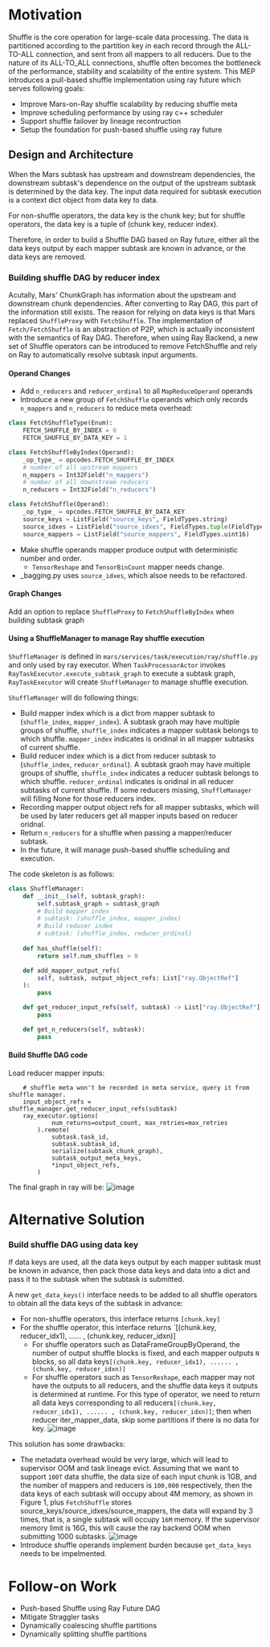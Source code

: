 # Motivation
Shuffle is the core operation for large-scale data processing. The data is partitioned according to the partition key in each record through the ALL-TO-ALL connection, and sent from all mappers to all reducers. Due to the nature of its ALL-TO_ALL connections, shuffle often becomes the bottleneck of the performance, stability and scalability of the entire system. This MEP introduces a pull-based shuffle implementation using ray future which serves following goals:
- Improve Mars-on-Ray shuffle scalability by reducing shuffle meta
- Improve scheduling performance by using ray c++ scheduler
- Support shuffle failover by lineage recontruction
- Setup the foundation for push-based shuffle using ray future

## Design and Architecture
When the Mars subtask has upstream and downstream dependencies, the downstream subtask's dependence on the output of the upstream subtask is determined by the data key. The input data required for subtask execution is a context dict object from data key to data. 

For non-shuffle operators, the data key is the chunk key; but for shuffle operators, the data key is a tuple of (chunk key, reducer index). 

Therefore, in order to build a Shuffle DAG based on Ray future, either all the data keys output by each mapper subtask are known in advance, or the data keys are removed.

### Building shuffle DAG by reducer index
Acutally, Mars' ChunkGraph has information about the upstream and downstream chunk dependencies. After converting to Ray DAG, this part of the information still exists. The reason for relying on data keys is that Mars replaced `ShuffleProxy` with `FetchShuffle`. The implementation of `Fetch/FetchShuffle` is an abstraction of P2P, which is actually inconsistent with the semantics of Ray DAG. Therefore, when using Ray Backend, a new set of Shuffle operators can be introduced to remove FetchShuffle and rely on Ray to automatically resolve subtask input arguments.

#### Operand Changes
- Add `n_reducers` and `reducer_ordinal` to all `MapReduceOperand` operands
- Introduce a new group of `FetchShuffle` operands which only records `n_mappers` and `n_reducers` to reduce meta overhead:
```python
class FetchShuffleType(Enum):
    FETCH_SHUFFLE_BY_INDEX = 0
    FETCH_SHUFFLE_BY_DATA_KEY = 1

class FetchShuffleByIndex(Operand):
    _op_type_ = opcodes.FETCH_SHUFFLE_BY_INDEX
    # number of all upstream mappers
    n_mappers = Int32Field("n_mappers")
    # number of all downstream reducers
    n_reducers = Int32Field("n_reducers")

class FetchShuffle(Operand):
    _op_type_ = opcodes.FETCH_SHUFFLE_BY_DATA_KEY
    source_keys = ListField("source_keys", FieldTypes.string)
    source_idxes = ListField("source_idxes", FieldTypes.tuple(FieldTypes.uint64))
    source_mappers = ListField("source_mappers", FieldTypes.uint16)
```
- Make shuffle operands mapper produce output with deterministic number and order.
    - `TensorReshape` and `TensorBinCount` mapper needs change. 
- _bagging.py uses `source_idxes`, which alsoe needs to be refactored.

#### Graph Changes
Add an option to replace `ShuffleProxy` to `FetchShuffleByIndex` when building subtask graph

#### Using a ShuffleManager to manage Ray shuffle execution
`ShuffleManager` is defined in `mars/services/task/execution/ray/shuffle.py` and only used by ray executor. When `TaskProcessorActor` invokes `RayTaskExecutor.execute_subtask_graph` to execute a subtask graph, `RayTaskExecutor` will create `ShuffleManager` to manage shuffle execution.

`ShuffleManager` will do following things:
- Build mapper index which is a dict from mapper subtask to (`shuffle_index`, `mapper_index`). A subtask graoh may have multiple groups of shuffle, `shuffle_index` indicates a mapper subtask belongs to which shuffle. `mapper_index` indicates is oridinal in all mapper subtasks of current shuffle.
- Build reducer index which is a dict from reducer subtask to (`shuffle_index`, `reducer_ordinal`). A subtask graoh may have multiple groups of shuffle, `shuffle_index` indicates a reducer subtask belongs to which shuffle. `reducer_ordinal` indicates is oridinal in all reducer subtasks of current shuffle. If some reducers missing, `ShuffleManager` will filling None for those reducers index.
- Recording mapper output object refs for all mapper subtasks, which will be used by later reducers get all mapper inputs based on reducer oridnal.
- Return `n_reducers` for a shuffle when passing a mapper/reducer subtask.
- In the future, it will manage push-based shuffle scheduling and execution.

The code skeleton is as follows:

```python
class ShuffleManager:
    def __init__(self, subtask_graph):
        self.subtask_graph = subtask_graph
        # Build mapper index
        # subtask: (shuffle_index, mapper_index)
        # Build reducer index
        # subtask: (shuffle_index, reducer_ordinal)
    
    def has_shuffle(self):
        return self.num_shuffles > 0

    def add_mapper_output_refs(
        self, subtask, output_object_refs: List["ray.ObjectRef"]
    ):
        pass

    def get_reducer_input_refs(self, subtask) -> List["ray.ObjectRef"]:
        pass

    def get_n_reducers(self, subtask):
        pass
```

#### Build Shuffle DAG code
Load reducer mapper inputs:
```
    # shuffle meta won't be recorded in meta service, query it from shuffle manager.
    input_object_refs = shuffle_manager.get_reducer_input_refs(subtask)
    ray_executor.options(
            num_returns=output_count, max_retries=max_retries
        ).remote(
            subtask.task_id,
            subtask.subtask_id,
            serialize(subtask_chunk_graph),
            subtask_output_meta_keys,
            *input_object_refs,
        )
```
The final graph in ray will be:
![image](https://user-images.githubusercontent.com/12445254/169473353-98aca52e-524f-459d-92da-6b11d7bd207f.png)

# Alternative Solution
### Build shuffle DAG using data key
If data keys are used, all the data keys output by each mapper subtask must be known in advance, then pack those data keys and data into a dict and pass it to the subtask when the subtask is submitted.

A new `get_data_keys()` interface needs to be added to all shuffle operators to obtain all the data keys of the subtask in advance:
- For non-shuffle operators, this interface returns `[chunk.key]`
- For the shuffle operator, this interface returns `[(chunk.key, reducer_idx1), ...... , (chunk.key, reducer_idxn)]
  - For shuffle operators such as DataFrameGroupByOperand, the number of output shuffle blocks is fixed, and each mapper outputs `N` blocks, so all data keys`[(chunk.key, reducer_idx1), ...... , (chunk.key, reducer_idxn)]`
  - For shuffle operators such as `TensorReshape`, each mapper may not have the outputs to all reducers, and the shuffle data keys it outputs is determined at runtime. For this type of operator, we need to return all data keys corresponding to all reducers`[(chunk.key, reducer_idx1), ...... , (chunk.key, reducer_idxn)]`; then when reducer iter_mapper_data, skip some partitions if there is no data for key. 
  ![image](https://user-images.githubusercontent.com/12445254/169472129-f78828d7-5855-4386-837c-19208f848dcc.png)


This solution has some drawbacks:
- The metadata overhead would be very large, which will lead to supervisor OOM and task lineage evict. Assuming that we want to support `100T` data shuffle, the data size of each input chunk is 1GB, and the number of mappers and reducers is `100,000` respectively, then the data keys of each subtask will occupy about 4M memory, as shown in Figure 1, plus `FetchShuffle` stores source_keys/source_idxes/source_mappers, the data will expand by 3 times, that is, a single subtask will occupy `16M` memory. If the supervisor memory limit is 16G, this will cause the ray backend OOM when submitting 1000 subtasks.
![image](https://user-images.githubusercontent.com/12445254/169472798-535b8229-8d82-473b-82a4-26136270a9c7.png)
- Introduce shuffle operands implement burden because `get_data_keys` needs to be impelmented. 

# Follow-on Work
- Push-based Shuffle using Ray Future DAG
- Mitigate Straggler tasks
- Dynamically coalescing shuffle partitions
- Dynamically splitting shuffle partitions